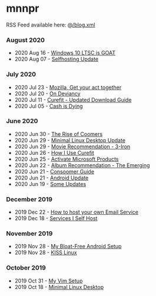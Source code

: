 # mnnpr

RSS Feed available here: @[/blog.xml](/blog.xml)

### August 2020
- 2020 Aug 16 - [Windows 10 LTSC is GOAT](/win10_ltsc.html)
- 2020 Aug 07 - [Selfhosting Update](/selfhosting_update.html)

### July 2020
- 2020 Jul 23 - [Mozilla, Get your act together](/mozilla.html)
- 2020 Jul 20 - [On Deviancy](/deviancy.html)
- 2020 Jul 11 - [Curefit - Updated Download Guide](/curefit_update.html)
- 2020 Jul 05 - [Cash is Dying](/cash.html)

### June 2020
- 2020 Jun 30 - [The Rise of Coomers](/coomers.html)
- 2020 Jun 29 - [Minimal Linux Desktop Update](/rice2.html)
- 2020 Jun 29 - [Movie Recommendation - 3-Iron](/3_iron.html)
- 2020 Jun 26 - [How I Use Curefit](/curefit.html)
- 2020 Jun 25 - [Activate Microsoft Products](/microsoft_activation.html)
- 2020 Jun 22 - [Album Recommendation - The Emerging](/the_emerging.html)
- 2020 Jun 21 - [Consoomer Guide](/consoom.html)
- 2020 Jun 21 - [Android Update](/android_update.html)
- 2020 Jun 19 - [Some Updates](/updates.html)

### December 2019
- 2019 Dec 22 - [How to host your own Email Service](/email.html)
- 2019 Dec 18 - [Services I Self Host](/selfhosting.html)

### November 2019
- 2019 Nov 28 - [My Bloat-Free Android Setup](/android.html)
- 2019 Nov 28 - [KISS Linux](/kiss.html)

### October 2019
- 2019 Oct 31 - [My Vim Setup](/vim.html)
- 2019 Oct 18 - [Minimal Linux Desktop](/rice.html)
